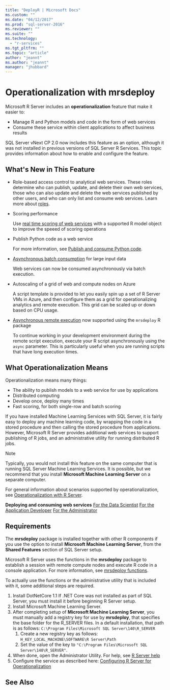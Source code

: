 ```yaml
---
title: "DeployR | Microsoft Docs"
ms.custom: ""
ms.date: "04/12/2017"
ms.prod: "sql-server-2016"
ms.reviewer: ""
ms.suite: ""
ms.technology: 
  - "r-services"
ms.tgt_pltfrm: ""
ms.topic: "article"
author: "jeannt"
ms.author: "jeannt"
manager: "jhubbard"
---
```


# Operationalization with mrsdeploy

Microsoft R Server includes an **operationalization** feature that make it easier to:

+ Manage R and Python models and code in the form of web services
+ Consume these service within client applications to affect business results

SQL Server vNext CP 2.0 now includes this feature as an option, although it was not installed in previous versions of SQL Server R Services. This topic provides information about how to enable and configure the feature.

## What's New in This Feature

+ Role-based access control to analytical web services.  These roles determine who can publish, update, and delete their own web services, those who can also update and delete the web services published by other users, and who can only list and consume web services. Learn more about [roles](https://msdn.microsoft.com/microsoft-r/operationalize/security-roles.md).

+ Scoring performance
  
  Use [real time scoring of web services](https://msdn.microsoft.com/microsoft-r/operationalize/data-scientist-manage-services.md#realtime) with a supported R model object to improve the speeed of scoring operations

+ Publish Python code as a web service

  For more information, see [Publish and consume Python code](./python/publish-consume-python-code.md).

+ [Asynchronous batch consumption](https://msdn.microsoft.com/microsoft-r/operationalize/data-scientist-batch-mode.md) for large input data

  Web services can now be consumed asynchronously via batch execution. 

+ Autoscaling of a grid of web and compute nodes on Azure

  A script template is provided to let you easily spin up a set of R Server VMs in Azure, and then configure them as a grid for operationalizing analytics and remote execution. This grid can be scaled up or down based on CPU usage.

+ [Asynchronous remote execution](https://msdn.microsoft.com/microsoft-r/operationalize/remote-execution.md#async)  now supported using the `mrsdeploy` R package

  To continue working in your development environment during the remote script execution, execute your R script asynchronously using the `async` parameter. This is particularly useful when you are running scripts that have long execution times.

## What Operationalization Means

Operationalization means many things:

+ The ability to publish models to a web service for use by applications
+ Distributed computing
+ Develop once, deploy many times
+ Fast scoring, for both single-row and batch scoring

If you have installed Machine Learning Services with SQL Server, it is fairly easy to deploy any machine learning code, by wrapping the code in a stored procedure and then calling the stored procedure from applications. However, Microsoft R Server provides additional web services to support publishing of R jobs, and an administrative utility for running distributed R jobs.

> [!NOTE]
> Typically, you would not install this feature on the same computer that is running SQL Server Machine Learning Services. It is possible, but we recommend that you install **Microsoft Machine Learning Server** on a separate computer.

For general information about scenarios supported by operationalization, see [Operationalization with R Server](https://msdn.microsoft.com/microsoft-r/operationalize/about).

**Deploying and consuming web services**
[For the Data Scientist](https://msdn.microsoft.com/microsoft-r/operationalize/data-scientist-get-started)
[For the Application Developer](https://msdn.microsoft.com/microsoft-r/operationalize/app-developer-get-started)
[For the Administrator](https://msdn.microsoft.com/microsoft-r/operationalize/admin-get-started)


## Requirements

The **mrsdeploy** package is installed together with other R components if you use the option to install **Microsoft Machine Learning Server**, from the **Shared Features** section of SQL Server setup.

Microsoft R Server uses the functions in the **mrsdeploy** package to establish a session with remote compute nodes and execute R code in a console application. For more information, see [mrsdeploy functions](https://msdn.microsoft.com/microsoft-r/mrsdeploy/mrsdeploy).

To actually use the functions or the administrative utility that is included with it, some additional steps are required.

1. Install DotNetCore 1.1
    If .NET Core was not installed as part of SQL Server, you must install it before beginning R Server setup.
2. Install Microsoft Machine Learning Server.
3. After completing setup of **Microsoft Machine Learning Server**, you must manually add a registry key for use by **mrsdeploy**, that specifies the base folder for the R_SERVER files. In a default installation, that path is as follows: 
    `C:\Program Files\Microsoft SQL Server\140\R_SERVER`
    1. Create a new registry key as follows:
    `H_KEY_LOCAL_MACHINE\SOFTWARE\R Server\Path`
    2. Set the value of the key to `"C:\Program Files\Microsoft SQL Server\140\R_SERVER"`.
4. When done, open the Administrator Utility. For help, see [R Server help](https://msdn.microsoft.com/microsoft-r/operationalize/admin-utility#launch)
5. Configure the service as described here: [Configuring R Server for Operationalization](https://msdn.microsoft.com/en-us/microsoft-r/operationalize/configure-enterprise)

## See Also
